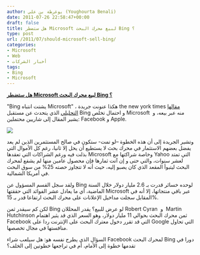 ```yaml
---
author: يوغرطة بن علي (Youghourta Benali)
date: 2011-07-26 22:58:47+00:00
draft: false
title: هل ستضطر Microsoft لبيع محرك البحث Bing ؟
type: post
url: /2011/07/should-microsoft-sell-bing/
categories:
- Microsoft
- Web
- أخبار الشركات
tags:
- Bing
- Microsoft
---
```


[**هل ستضطر Microsoft لبيع محرك البحث Bing ؟**](http://www.it-scoop.com/2011/07/should-microsoft-sell-bing/)




"Bing يشتت انتباه Microsoft" ، هكذا عنونت جريدة the new york times [مقالها التحليلي](http://www.nytimes.com/2011/07/25/business/bing-becomes-a-costly-distraction-for-microsoft-breakingviews.html) الذي يتحدث عن مستقبل Bing و احتمال تخلص Microsoft  منه عبر بيعه، و يشير المقال إلى شاريين محتملين: Facebook و Apple.




[![](http://www.it-scoop.com/wp-content/uploads/2011/07/bing-logo.png)
](http://www.it-scoop.com/2011/07/should-microsoft-sell-bing/)




وتشير الجريدة إلى أن هذه الخطوة –لو تمت- ستكون في صالح المستثمرين الذين لم يعد يفضل بعضهم الاستثمار في محرك بحث لا يستطيع أن يحل إلا ثانيا، رغم كل الأموال التي بذلت فيه ورغم الشراكات التي تعقدها Microsoft وخاصة شراكتها مع Yahoo التي تمتد لعشر سنوات، والتي حتى و إن آتت ثمارها فإن محصول عامين منها لم يشفع لمحرك البحث ليتبوأ المقعد الذي كان يصبو إليه، حيث أنه لا تتجاوز حصته 25% من سوق البحث في أمريكا الشمالية.




ولقد سجل القسم المسؤول عن Bing لوحده خسائر قدرت بـ 2.6 مليار دولار خلال السنة الماضية، أي ما يعادل عشر الفوائد التي حققتها Microsoft عبر باقي منتجاتها، إلا أنه في المقابل سجلت مداخيل الإعلانات على محرك البحث ارتفاعا قدر بـ 15%.




لكن كم سيقدر ثمن Bing لو عرض للبيع؟ يقدر المحللان Robert Cyran  و  Martin Hutchinson ثمن محرك البحث بحوالي 11 مليار دولار، وهو السعر الذي قد يثير اهتمام Facebook التي قد تقرر دخول معترك البحث على الإنترنت ردا على Google التي تحاول منافستها في مجال تخصصها.




السؤال الذي يطرح نفسه هو: هل سيلعب شراء Facebook لمحرك البحث Bing دورا في تقدمها خطوة إلى الأمام، أم في تراجعها خطوتين إلى الخلف؟



